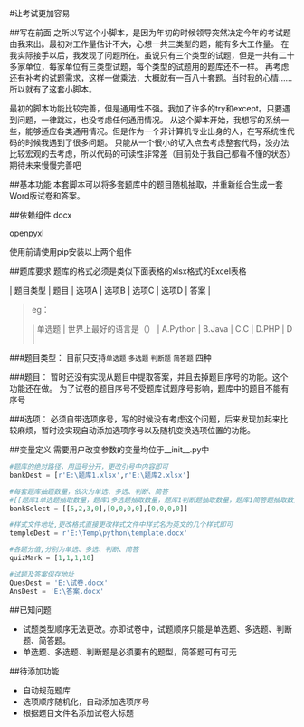 #让考试更加容易

##写在前面
之所以写这个小脚本，是因为年初的时候领导突然决定今年的考试题由我来出。最初对工作量估计不大，心想一共三类型的题，能有多大工作量。
在我实际接手以后，我发现了问题所在。虽说只有三个类型的试题，但是一共有二十多家单位，每家单位有三类型试题，每个类型的试题用的题库还不一样。
再考虑还有补考的试题需求，这样一做乘法，大概就有一百八十套题。当时我的心情……所以就有了这套小脚本。

最初的脚本功能比较完善，但是通用性不强。我加了许多的try和except。只要遇到问题，一律跳过，也没考虑任何通用情况。
从这个脚本开始，我想写的系统一些，能够适应各类通用情况。但是作为一个非计算机专业出身的人，在写系统性代码的时候我遇到了很多问题。
只能从一个很小的切入点去考虑整套代码，没办法比较宏观的去考虑，所以代码的可读性非常差（目前处于我自己都看不懂的状态）
期待未来慢慢完善吧

##基本功能
本套脚本可以将多套题库中的题目随机抽取，并重新组合生成一套Word版试卷和答案。

##依赖组件
docx

openpyxl

使用前请使用pip安装以上两个组件


##题库要求
题库的格式必须是类似下面表格的xlsx格式的Excel表格

| 题目类型 | 题目 | 选项A | 选项B | 选项C | 选项D | 答案 |

>eg：
>
>| 单选题 | 世界上最好的语言是（） | A.Python | B.Java | C.C | D.PHP | D |
 
 ###题目类型：
 目前只支持`单选题` `多选题` `判断题` `简答题` 四种
 
 ###题目：
 暂时还没有实现从题目中提取答案，并且去掉题目序号的功能。这个功能还在做。 为了试卷的题目序号不受题库试题序号影响，题库中的题目不能有序号
 
 ###选项：
 必须自带选项序号，写的时候没有考虑这个问题，后来发现加起来比较麻烦，暂时没实现自动添加选项序号以及随机变换选项位置的功能。

##变量定义
需要用户改变参数的变量均位于__init__.py中

```python
#题库的绝对路径，用逗号分开，更改引号中内容即可
bankDest = [r'E:\题库1.xlsx',r'E:\题库2.xlsx']

#每套题库抽题数量，依次为单选、多选、判断、简答
#[[题库1单选题抽取数量，题库1多选题抽取数量，题库1判断题抽取数量，题库1简答题抽取数量],[题库2单选题抽取数量，题库2多选题抽取数量，题库2判断题抽取数量，题库2简答题抽取数量]
bankSelect = [[5,2,3,0],[0,0,0,0],[0,0,0,0]]

#样式文件地址,更改格式直接更改样式文件中样式名为英文的几个样式即可
templeDest = r'E:\Temp\python\template.docx'

#各题分值,分别为单选、多选、判断、简答
quizMark = [1,1,1,10]

#试题及答案保存地址
QuesDest = 'E:\试卷.docx'
AnsDest = 'E:\答案.docx'
```

##已知问题
* 试题类型顺序无法更改。亦即试卷中，试题顺序只能是单选题、多选题、判断题、简答题。
* 单选题、多选题、判断题是必须要有的题型，简答题可有可无

##待添加功能
* 自动规范题库
* 选项顺序随机化，自动添加选项序号
* 根据题目文件名添加试卷大标题

